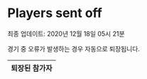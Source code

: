# Players sent off
최종 업데이트: 2020년 12월 18일 05시 21분


경기 중 오류가 발생하는 경우 자동으로 퇴장됩니다.


| 퇴장된 참가자 |
|:---:|